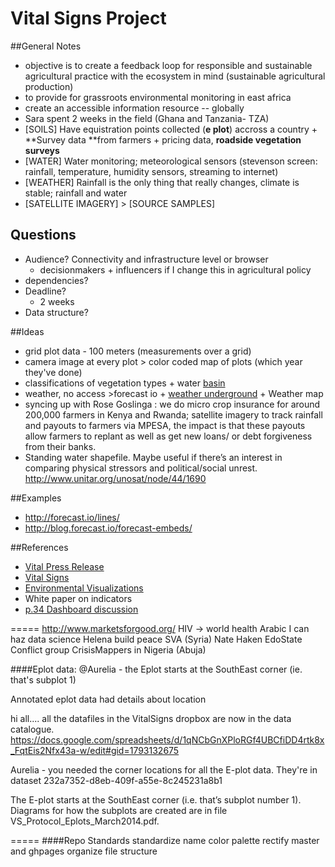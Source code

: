 Vital Signs Project
=========
##General Notes
* objective is to create a feedback loop for responsible and sustainable agricultural practice with the ecosystem in mind (sustainable agricultural production)
* to provide for grassroots environmental monitoring in east africa
* create an accessible information resource -- globally
* Sara spent 2 weeks in the field (Ghana and Tanzania- TZA)
* [SOILS] Have equistration points collected (**e plot**) accross a country + **Survey data **from farmers + pricing data, **roadside vegetation surveys**
* [WATER] Water monitoring; meteorological sensors (stevenson screen: rainfall, temperature, humidity sensors, streaming to internet)
* [WEATHER] Rainfall is the only thing that really changes, climate is stable; rainfall and water
* [SATELLITE IMAGERY] > [SOURCE SAMPLES]

## Questions
* Audience? Connectivity and infrastructure level or browser 
	* decisionmakers + influencers if I change this in agricultural policy
* dependencies?
* Deadline?
	* 2 weeks
* Data structure?

##Ideas
* grid plot data - 100 meters (measurements over a grid)
* camera image at every plot > color coded map of plots (which year they've done)
* classifications of vegetation types + water [basin](maji.go.tz/bassins)
* weather, no access >forecast io + [weather underground](http://www.wunderground.com/global/TN.html) + Weather map
* syncing up with Rose Goslinga : we do micro crop insurance for around 200,000 farmers in Kenya and Rwanda; satellite imagery to track rainfall and payouts to farmers via MPESA, the impact is that these payouts allow farmers to replant as well as get new loans/ or debt forgiveness from their banks.
* Standing water shapefile. Maybe useful if there’s an interest in comparing physical stressors and political/social unrest. http://www.unitar.org/unosat/node/44/1690

##Examples
* http://forecast.io/lines/
* http://blog.forecast.io/forecast-embeds/

##References
* [Vital Press Release](http://www.conservation.org/newsroom/pressreleases/Pages/Global_Tool_to_Gauge_Earths_and_Humanitys_Vital_Signs_Launches_in_Africa.aspx)
* [Vital Signs](http://vitalsigns.org/files/Vital-Signs-Fact-Sheet-2014.pdf)
* [Environmental Visualizations](http://publicculture.org/articles/view/26/2/the-aesthetics-of-environmental-visualizations-more-than-information-ecstasy)
* White paper on indicators
* [p.34 Dashboard discussion](https://www.dropbox.com/work/External%20Projects/Ushahidi%20Vital%20Signs/Proposals%20and%20meetings)

=====
<http://www.marketsforgood.org/>
HIV -> world health
Arabic I can haz data science
Helena build peace
SVA (Syria)
Nate Haken
EdoState Conflict group
CrisisMappers in Nigeria (Abuja)


####Eplot data:
@Aurelia - the Eplot starts at the SouthEast corner (ie. that's subplot 1)

Annotated eplot data had details about location

hi all.... all the datafiles in the VitalSigns dropbox are now in the data catalogue.  https://docs.google.com/spreadsheets/d/1qNCbGnXPloRGf4UBCfiDD4rtk8x_FqtEis2Nfx43a-w/edit#gid=1793132675

Aurelia - you needed the corner locations for all the E-plot data. They're in dataset 232a7352-d8eb-409f-a55e-8c245231a8b1

The E-plot starts at the SouthEast corner (i.e. that’s subplot number 1).   Diagrams for how the subplots are created are in file VS_Protocol_Eplots_March2014.pdf.

=====
####Repo Standards
standardize name
color palette
rectify master and ghpages
organize file structure

